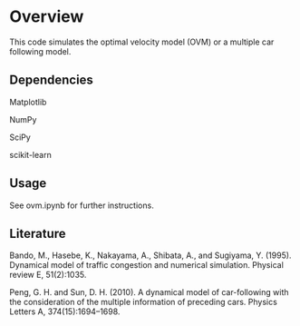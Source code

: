 # Overview
This code simulates the optimal velocity model (OVM) or a multiple car following model.  

## Dependencies
Matplotlib

NumPy

SciPy

scikit-learn

## Usage
See ovm.ipynb for further instructions.

## Literature
Bando, M., Hasebe, K., Nakayama, A., Shibata, A., and Sugiyama, Y. (1995). Dynamical model of
traffic congestion and numerical simulation. Physical review E, 51(2):1035.

Peng, G. H. and Sun, D. H. (2010). A dynamical model of car-following with the consideration of the
multiple information of preceding cars. Physics Letters A, 374(15):1694–1698.
